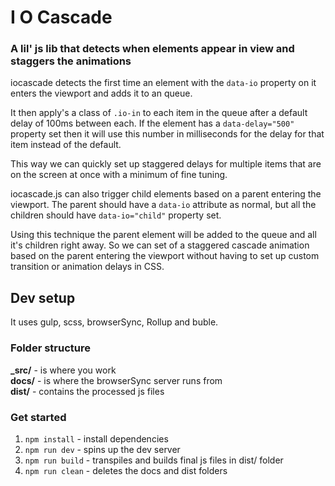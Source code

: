 # I O Cascade
### A lil' js lib that detects when elements appear in view and staggers the animations

iocascade detects the first time an element with the ```data-io``` property on it enters the viewport and adds it to an queue.

It then apply's a class of ```.io-in``` to each item in the queue after a default delay of 100ms between each. If the element has a ```data-delay="500"``` property set then it will use this number in milliseconds for the delay for that item instead of the default. 

This way we can quickly set up staggered delays for multiple items that are on the screen at once with a minimum of fine tuning.

iocascade.js can also trigger child elements based on a parent entering the viewport. The parent should have a ```data-io``` attribute as normal, but all the children should have ```data-io="child"``` property set.

Using this technique the parent element will be added to the queue and all it's children right away. So we can set of a staggered cascade animation based on the parent entering the viewport without having to set up custom transition or animation delays in CSS.


## Dev setup
It uses gulp, scss, browserSync, Rollup and buble.

### Folder structure
**_src/** - is where you work  
**docs/** - is where the browserSync server runs from  
**dist/** - contains the processed js files  


### Get started
1. `npm install` - install dependencies
2. `npm run dev` - spins up the dev server
3. `npm run build` - transpiles and builds final js files in dist/ folder
4. `npm run clean` - deletes the docs and dist folders
